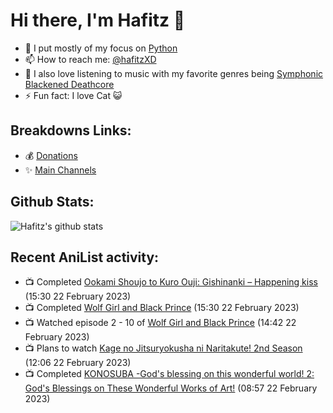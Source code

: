 # Hi there, I'm Hafitz 👋
- 🐍 I put mostly of my focus on [Python](https://python.org)
- 📫 How to reach me: [@hafitzXD](https://t.me/hafitzXD)
- 🎵 I also love listening to music with my favorite genres being [Symphonic Blackened Deathcore](https://youtu.be/qyYmS_iBcy4)
- ⚡ Fun fact: I love Cat 😺

## Breakdowns Links:
- 💰 [Donations](https://t.me/TheBreakdowns/2)
- ✨ [Main Channels](https://t.me/TheBreakdowns)

## Github Stats:
![Hafitz's github stats](https://github-readme-stats.vercel.app/api?username=breakdowns&show_icons=true&count_private=true&bg_color=00000000&text_color=777)

## Recent AniList activity:
<!-- ANILIST_ACTIVITY:start -->

-   📺 Completed [Ookami Shoujo to Kuro Ouji: Gishinanki – Happening kiss](https://anilist.co/anime/21007) (15:30 22 February 2023)
-   📺 Completed [Wolf Girl and Black Prince](https://anilist.co/anime/20701) (15:30 22 February 2023)
-   📺 Watched episode 2 - 10 of [Wolf Girl and Black Prince](https://anilist.co/anime/20701) (14:42 22 February 2023)
-   📺 Plans to watch [Kage no Jitsuryokusha ni Naritakute! 2nd Season](https://anilist.co/anime/161964) (12:06 22 February 2023)
-   📺 Completed [KONOSUBA -God's blessing on this wonderful world! 2: God's Blessings on These Wonderful Works of Art!](https://anilist.co/anime/97996) (08:57 22 February 2023)

<!-- ANILIST_ACTIVITY:end -->
